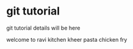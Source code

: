# git tutorial
git tutorial details will be here

welcome to ravi kitchen
kheer
pasta
chicken fry



